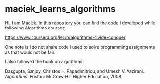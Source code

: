 # maciek_learns_algorithms
Hi, I am Maciek. In this repository you can find the code I developed while 
following Algorithms courses: 

https://www.coursera.org/learn/algorithms-divide-conquer

One note is I do not share code I used to solve programming 
assignments as that would not be fair.

I also followed the book on algorithms: 

Dasgupta, Sanjoy, Christos H. Papadimitriou, and Umesh V. Vazirani. 
*Algorithms*. Boston: McGraw-Hill Higher Education, 2008

